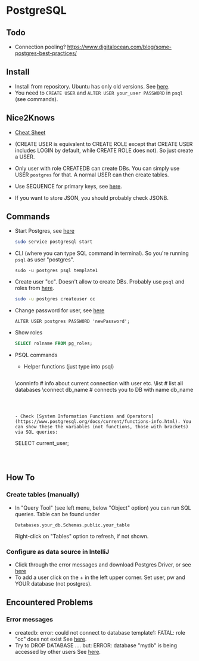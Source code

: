 # PostgreSQL



## Todo

- Connection pooling? https://www.digitalocean.com/blog/some-postgres-best-practices/





## Install

- Install from repository. Ubuntu has only old versions. See [here](https://www.postgresql.org/download/linux/ubuntu/).
- You need to `CREATE USER` and `ALTER USER your_user PASSWORD` in `psql` (see commands).





## Nice2Knows

- [Cheat Sheet](http://www.jancarloviray.com/blog/postgres-quick-start-and-best-practices/)

- (CREATE USER is equivalent to CREATE ROLE except that CREATE USER includes LOGIN by default, while CREATE ROLE does not). So just create a USER.

- Only user with role CREATEDB can create DBs. You can simply use USER `postgres` for that. A normal USER can then create tables.

- Use SEQUENCE for primary keys, see [here](https://thorben-janssen.com/hibernate-postgresql-5-things-need-know/#1_Mappings_Primary_Keys).

- If you want to store JSON, you should probably check JSONB. 

  



## Commands

- Start Postgres, see [here](https://dba.stackexchange.com/a/156722)

  ```bash
  sudo service postgresql start
  ```

- CLI (where you can type SQL command in terminal). So you're running `psql` as user "postgres".

  ```
  sudo -u postgres psql template1
  ```

- Create user "cc". Doesn't allow to create DBs. Probably use `psql` and roles from [here](https://www.postgresql.org/docs/13/role-attributes.html).

  ```bash
  sudo -u postgres createuser cc
  ```

- Change password for user, see [here](https://stackoverflow.com/a/7696398/4179212)

  ```
  ALTER USER postgres PASSWORD 'newPassword';
  ```

- Show roles

  ```sql
  SELECT rolname FROM pg_roles;
  ```

- PSQL commands

  - Helper functions (just type into psql) 

    ```
  \conninfo				# info about current connection with user etc.
    \list					# list all databases
    \connect db_name		# connects you to DB with name db_name			
    ```
    
    
    
  - Check [System Information Functions and Operators](https://www.postgresql.org/docs/current/functions-info.html). You can show these the variables (not functions, those with brackets) via SQL queries:
  
    ```
  SELECT current_user;
    ```
    
    

## How To

### Create tables (manually)

- In "Query Tool" (see left menu, below "Object" option) you can run SQL queries. Table can be found under 

  ```
  Databases.your_db.Schemas.public.your_table
  ```

  Right-click on "Tables" option to refresh, if not shown.

### Configure as data source in IntelliJ

- Click through the error messages and download Postgres Driver, or see [here](https://www.jetbrains.com/help/idea/connecting-to-a-database.html#connect-to-postgresql-database)
- To add a user click on the + in the left upper corner. Set user, pw and YOUR database (not postgres).



## Encountered Problems

### Error messages

- createdb: error: could not connect to database template1: FATAL:  role "cc" does not exist
  See [here](https://stackoverflow.com/questions/11919391/postgresql-error-fatal-role-username-does-not-exist/18708583#18708583).
- Try to DROP DATABASE .... but: ERROR:  database "mydb" is being accessed by other users
  See [here](https://stackoverflow.com/a/53471347/4179212).

